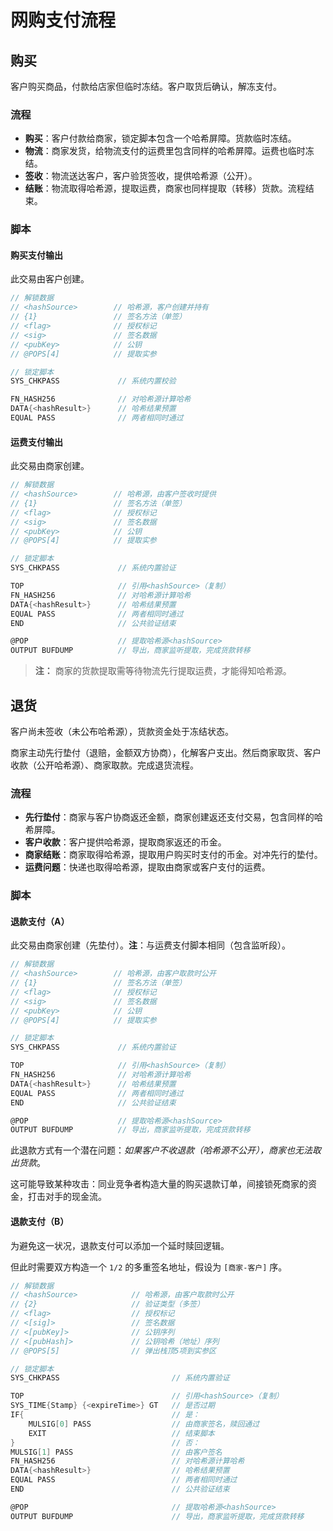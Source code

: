 # 网购支付流程

## 购买

客户购买商品，付款给店家但临时冻结。客户取货后确认，解冻支付。


### 流程

- **购买**：客户付款给商家，锁定脚本包含一个哈希屏障。货款临时冻结。
- **物流**：商家发货，给物流支付的运费里包含同样的哈希屏障。运费也临时冻结。
- **签收**：物流送达客户，客户验货签收，提供哈希源（公开）。
- **结账**：物流取得哈希源，提取运费，商家也同样提取（转移）货款。流程结束。


### 脚本

#### 购买支付输出

此交易由客户创建。

```go
// 解锁数据
// <hashSource>        // 哈希源，客户创建并持有
// {1}                 // 签名方法（单签）
// <flag>              // 授权标记
// <sig>               // 签名数据
// <pubKey>            // 公钥
// @POPS[4]            // 提取实参

// 锁定脚本
SYS_CHKPASS             // 系统内置校验

FN_HASH256              // 对哈希源计算哈希
DATA{<hashResult>}      // 哈希结果预置
EQUAL PASS              // 两者相同时通过
```


#### 运费支付输出

此交易由商家创建。

```go
// 解锁数据
// <hashSource>        // 哈希源，由客户签收时提供
// {1}                 // 签名方法（单签）
// <flag>              // 授权标记
// <sig>               // 签名数据
// <pubKey>            // 公钥
// @POPS[4]            // 提取实参

// 锁定脚本
SYS_CHKPASS             // 系统内置验证

TOP                     // 引用<hashSource>（复制）
FN_HASH256              // 对哈希源计算哈希
DATA{<hashResult>}      // 哈希结果预置
EQUAL PASS              // 两者相同时通过
END                     // 公共验证结束

@POP                    // 提取哈希源<hashSource>
OUTPUT BUFDUMP          // 导出，商家监听提取，完成货款转移
```

> **注：**
> 商家的货款提取需等待物流先行提取运费，才能得知哈希源。


## 退货

客户尚未签收（未公布哈希源），货款资金处于冻结状态。

商家主动先行垫付（退赔，金额双方协商），化解客户支出。然后商家取货、客户收款（公开哈希源）、商家取款。完成退货流程。


### 流程

- **先行垫付**：商家与客户协商返还金额，商家创建返还支付交易，包含同样的哈希屏障。
- **客户收款**：客户提供哈希源，提取商家返还的币金。
- **商家结账**：商家取得哈希源，提取用户购买时支付的币金。对冲先行的垫付。
- **运费问题**：快递也取得哈希源，提取由商家或客户支付的运费。


### 脚本

#### 退款支付（A）

此交易由商家创建（先垫付）。**注**：与运费支付脚本相同（包含监听段）。

```go
// 解锁数据
// <hashSource>        // 哈希源，由客户取款时公开
// {1}                 // 签名方法（单签）
// <flag>              // 授权标记
// <sig>               // 签名数据
// <pubKey>            // 公钥
// @POPS[4]            // 提取实参

// 锁定脚本
SYS_CHKPASS             // 系统内置验证

TOP                     // 引用<hashSource>（复制）
FN_HASH256              // 对哈希源计算哈希
DATA{<hashResult>}      // 哈希结果预置
EQUAL PASS              // 两者相同时通过
END                     // 公共验证结束

@POP                    // 提取哈希源<hashSource>
OUTPUT BUFDUMP          // 导出，商家监听提取，完成货款转移
```

此退款方式有一个潜在问题：*如果客户不收退款（哈希源不公开），商家也无法取出货款*。

这可能导致某种攻击：同业竞争者构造大量的购买退款订单，间接锁死商家的资金，打击对手的现金流。


#### 退款支付（B）

为避免这一状况，退款支付可以添加一个延时赎回逻辑。

但此时需要双方构造一个 `1/2` 的多重签名地址，假设为 `[商家-客户]` 序。

```go
// 解锁数据
// <hashSource>            // 哈希源，由客户取款时公开
// {2}                     // 验证类型（多签）
// <flag>                  // 授权标记
// <[sig]>                 // 签名数据
// <[pubKey]>              // 公钥序列
// <[pubHash]>             // 公钥哈希（地址）序列
// @POPS[5]                // 弹出栈顶5项到实参区

// 锁定脚本
SYS_CHKPASS                         // 系统内置验证

TOP                                 // 引用<hashSource>（复制）
SYS_TIME{Stamp} {<expireTime>} GT   // 是否过期
IF{                                 // 是：
    MULSIG[0] PASS                  // 由商家签名，赎回通过
    EXIT                            // 结束脚本
}                                   // 否：
MULSIG[1] PASS                      // 由客户签名
FN_HASH256                          // 对哈希源计算哈希
DATA{<hashResult>}                  // 哈希结果预置
EQUAL PASS                          // 两者相同时通过
END                                 // 公共验证结束

@POP                                // 提取哈希源<hashSource>
OUTPUT BUFDUMP                      // 导出，商家监听提取，完成货款转移
```
